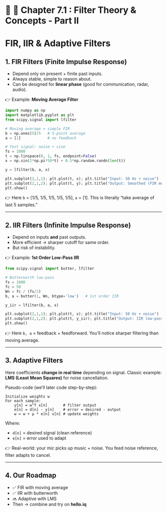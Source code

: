 # 📘 📘 Chapter 7.1 : Filter Theory & Concepts - Part II
# FIR, IIR & Adaptive Filters

## 1. FIR Filters (Finite Impulse Response)

* Depend only on present + finite past inputs.
* Always stable, simple to reason about.
* Can be designed for **linear phase** (good for communication, radar, audio).

👉 Example: **Moving Average Filter**

```python
import numpy as np
import matplotlib.pyplot as plt
from scipy.signal import lfilter

# Moving average = simple FIR
b = np.ones(5)/5   # 5-point average
a = [1]            # no feedback

# Test signal: noise + sine
fs = 1000
t = np.linspace(0, 1, fs, endpoint=False)
x = np.sin(2*np.pi*50*t) + 0.5*np.random.randn(len(t))

y = lfilter(b, a, x)

plt.subplot(2,1,1); plt.plot(t, x); plt.title("Input: 50 Hz + noise")
plt.subplot(2,1,2); plt.plot(t, y); plt.title("Output: Smoothed (FIR moving average)")
plt.show()
```

👉 Here `b` = \[1/5, 1/5, 1/5, 1/5, 1/5], `a` = \[1].
This is literally “take average of last 5 samples.”

---

## 2. IIR Filters (Infinite Impulse Response)

* Depend on inputs **and** past outputs.
* More efficient → sharper cutoff for same order.
* But risk of instability.

👉 Example: **1st Order Low-Pass IIR**

```python
from scipy.signal import butter, lfilter

# Butterworth low-pass
fs = 1000
fc = 50
Wn = fc / (fs/2)
b, a = butter(1, Wn, btype='low')   # 1st order IIR

y_iir = lfilter(b, a, x)

plt.subplot(2,1,1); plt.plot(t, x); plt.title("Input: 50 Hz + noise")
plt.subplot(2,1,2); plt.plot(t, y_iir); plt.title("Output: IIR low-pass")
plt.show()
```

👉 Here `b, a` = feedback + feedforward.
You’ll notice sharper filtering than moving average.

---

## 3. Adaptive Filters

Here coefficients **change in real time** depending on signal.
Classic example: **LMS (Least Mean Squares)** for noise cancellation.

Pseudo-code (we’ll later code step-by-step):

```
Initialize weights w
For each sample:
    y[n] = w^T x[n]       # filter output
    e[n] = d[n] - y[n]    # error = desired - output
    w = w + μ * e[n] x[n] # update weights
```

Where:

* `d[n]` = desired signal (clean reference)
* `e[n]` = error used to adapt

👉 Real-world: your mic picks up music + noise. You feed noise reference, filter adapts to cancel.

---

## 4. Our Roadmap

* ✅ FIR with moving average
* ✅ IIR with butterworth
* 🔜 Adaptive with LMS
* Then → combine and try on **hello.iq**
